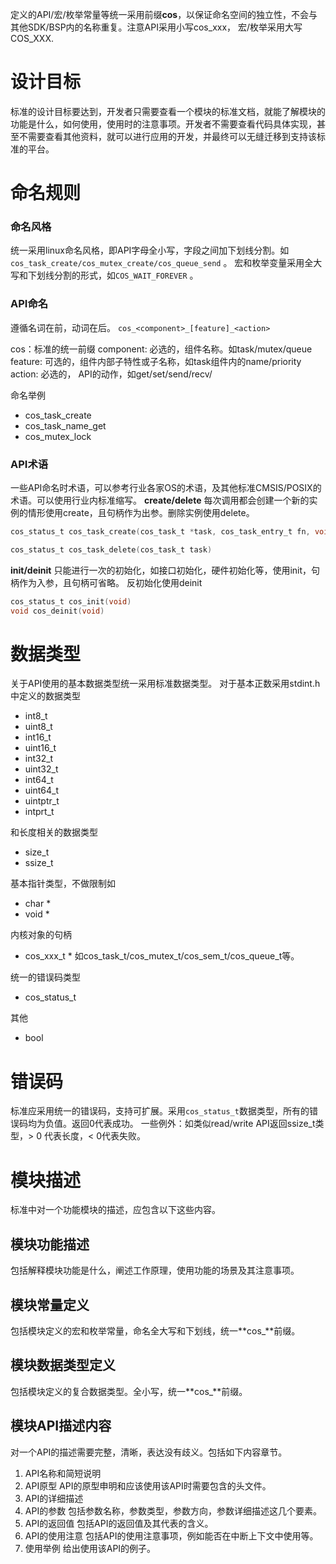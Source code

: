 
定义的API/宏/枚举常量等统一采用前缀**cos**，以保证命名空间的独立性，不会与其他SDK/BSP内的名称重复。注意API采用小写cos_xxx， 宏/枚举采用大写COS_XXX.

# 设计目标
标准的设计目标要达到，开发者只需要查看一个模块的标准文档，就能了解模块的功能是什么，如何使用，使用时的注意事项。开发者不需要查看代码具体实现，甚至不需要查看其他资料，就可以进行应用的开发，并最终可以无缝迁移到支持该标准的平台。

# 命名规则
### 命名风格
统一采用linux命名风格，即API字母全小写，字段之间加下划线分割。如`cos_task_create/cos_mutex_create/cos_queue_send` 。
宏和枚举变量采用全大写和下划线分割的形式，如`COS_WAIT_FOREVER` 。

### API命名
遵循名词在前，动词在后。
`cos_<component>_[feature]_<action>`

cos：标准的统一前缀
component: 必选的，组件名称。如task/mutex/queue
feature: 可选的，组件内部子特性或子名称，如task组件内的name/priority
action: 必选的， API的动作，如get/set/send/recv/

命名举例
- cos_task_create
- cos_task_name_get
- cos_mutex_lock

### API术语
一些API命名时术语，可以参考行业各家OS的术语，及其他标准CMSIS/POSIX的术语。可以使用行业内标准缩写。
**create/delete**
每次调用都会创建一个新的实例的情形使用create，且句柄作为出参。删除实例使用delete。
```C
cos_status_t cos_task_create(cos_task_t *task, cos_task_entry_t fn, void *arg, cos_task_attr_t *attr)

cos_status_t cos_task_delete(cos_task_t task)
```

**init/deinit**
只能进行一次的初始化，如接口初始化，硬件初始化等，使用init，句柄作为入参，且句柄可省略。  反初始化使用deinit

```C
cos_status_t cos_init(void)
void cos_deinit(void)
```

# 数据类型
关于API使用的基本数据类型统一采用标准数据类型。
对于基本正数采用stdint.h中定义的数据类型
- int8_t
- uint8_t
- int16_t
- uint16_t
- int32_t
- uint32_t
- int64_t
- uint64_t
- uintptr_t
- intprt_t

和长度相关的数据类型
- size_t
- ssize_t

基本指针类型，不做限制如
- char *
- void *

内核对象的句柄
- cos_xxx_t *
如cos_task_t/cos_mutex_t/cos_sem_t/cos_queue_t等。

统一的错误码类型
- cos_status_t

其他
- bool

# 错误码
标准应采用统一的错误码，支持可扩展。采用`cos_status_t`数据类型，所有的错误码均为负值。返回0代表成功。
一些例外：如类似read/write API返回ssize_t类型，> 0 代表长度，< 0代表失败。

# 模块描述
标准中对一个功能模块的描述，应包含以下这些内容。
## 模块功能描述
包括解释模块功能是什么，阐述工作原理，使用功能的场景及其注意事项。

## 模块常量定义
包括模块定义的宏和枚举常量，命名全大写和下划线，统一**cos_**前缀。

## 模块数据类型定义
包括模块定义的复合数据类型。全小写，统一**cos_**前缀。

## 模块API描述内容
对一个API的描述需要完整，清晰，表达没有歧义。包括如下内容章节。

1. API名称和简短说明
2. API原型
API的原型申明和应该使用该API时需要包含的头文件。
3. API的详细描述
4. API的参数
包括参数名称，参数类型，参数方向，参数详细描述这几个要素。
5. API的返回值
包括API的返回值及其代表的含义。
6. API的使用注意
包括API的使用注意事项，例如能否在中断上下文中使用等。
7. 使用举例
给出使用该API的例子。
